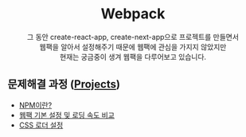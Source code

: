 <h1 align="center">Webpack</h1>
<p align="center">그 동안 create-react-app, create-next-app으로 프로젝트를 만들면서 <br>
웹팩을 알아서 설정해주기 때문에 웹팩에 관심을 가지지 않았지만<br>
현재는 궁금중이 생겨 웹팩을 다루어보고 있습니다.</p>

## 문제해결 과정 ([Projects](https://github.com/users/geunu97/projects/2))
- <a href="https://geunu97.tistory.com/87">NPM이란?</a>
- <a href="https://geunu97.tistory.com/88">웹팩 기본 설정 및 로딩 속도 비교</a>
- <a href="https://geunu97.tistory.com/89">CSS 로더 설정</a>
